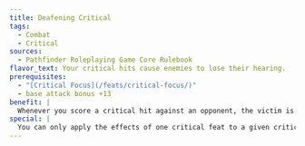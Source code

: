 ```yaml
---
title: Deafening Critical
tags:
  - Combat
  - Critical
sources:
  - Pathfinder Roleplaying Game Core Rulebook
flavor_text: Your critical hits cause enemies to lose their hearing.
prerequisites:
  - "[Critical Focus](/feats/critical-focus/)"
  - base attack bonus +13
benefit: |
  Whenever you score a critical hit against an opponent, the victim is permanently deafened. A successful Fortitude save reduces the deafness to 1 round. The DC of this Fortitude save is equal to 10 + your base attack bonus. This feat has no effect on deaf creatures. This deafness can be cured by *heal, regeneration, remove deafness, *or a similar ability.
special: |
  You can only apply the effects of one critical feat to a given critical hit unless you possess [Critical Mastery](/feats/critical-mastery/).
---
```


